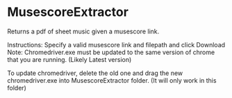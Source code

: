# MusescoreExtractor
Returns a pdf of sheet music given a musescore link.

Instructions:
Specify a valid musescore link and filepath and click Download
Note: Chromedriver.exe must be updated to the same version of chrome that you are running. (Likely Latest version)

To update chromedriver, delete the old one and drag the new chromedriver.exe into MusescoreExtractor folder. (It will only work in this folder)
